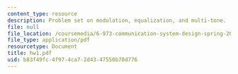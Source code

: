 ```yaml
---
content_type: resource
description: Problem set on modulation, equalization, and multi-tone.
file: null
file_location: /coursemedia/6-973-communication-system-design-spring-2006/b83f49fc4f974ca72d4347550b70d776_hw1.pdf
file_type: application/pdf
resourcetype: Document
title: hw1.pdf
uid: b83f49fc-4f97-4ca7-2d43-47550b70d776
---
```

